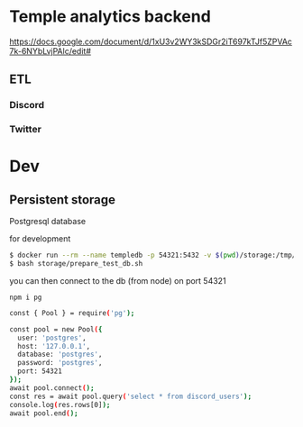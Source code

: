 # Temple analytics backend
https://docs.google.com/document/d/1xU3v2WY3kSDGr2iT697kTJf5ZPVAc7k-6NYbLvjPAlc/edit#

## ETL
### Discord


### Twitter


# Dev
## Persistent storage
Postgresql database

for development
``` sh
$ docker run --rm --name templedb -p 54321:5432 -v $(pwd)/storage:/tmp/storage -ePOSTGRES_PASSWORD=postgres postgres:14-alpine
$ bash storage/prepare_test_db.sh
```

you can then connect to the db (from node) on port 54321

`npm i pg`

``` sh
const { Pool } = require('pg');

const pool = new Pool({
  user: 'postgres',
  host: '127.0.0.1',
  database: 'postgres',
  password: 'postgres',
  port: 54321
});
await pool.connect();
const res = await pool.query('select * from discord_users');
console.log(res.rows[0]);
await pool.end();
```



